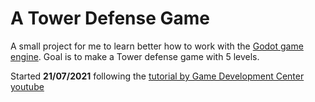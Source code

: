 # A Tower Defense Game

A small project for me to learn better how to work with the [Godot game engine](https://godotengine.org/). Goal is to make a Tower defense game with 5 levels.

Started **21/07/2021** following the [tutorial by Game Development Center youtube](https://www.youtube.com/watch?v=wFdpCGbrVXI&list=PLZ-54sd-DMAJltIzTtZ6ZhC-9hkqYXyp6&index=2&t=8s&ab_channel=GameDevelopmentCenter)

